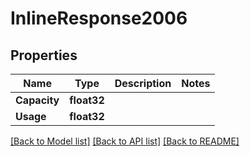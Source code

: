 # InlineResponse2006

## Properties

Name | Type | Description | Notes
------------ | ------------- | ------------- | -------------
**Capacity** | **float32** |  | 
**Usage** | **float32** |  | 

[[Back to Model list]](../README.md#documentation-for-models) [[Back to API list]](../README.md#documentation-for-api-endpoints) [[Back to README]](../README.md)



